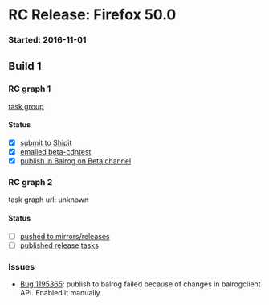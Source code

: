 # RC Release: Firefox 50.0

### Started: 2016-11-01

## Build 1

### RC graph 1
[task group](https://tools.taskcluster.net/push-inspector/#/tUB0K2CjRFahh4Qyxw0dVA)

#### Status
- [x] [submit to Shipit](https://wiki.mozilla.org/Release:Release_Automation_on_Mercurial:Starting_a_Release#Submit_to_Ship_It)
- [x] [emailed beta-cdntest](../how-tos/relpro.md#1-email-drivers-re-release-live-on-test-channel)
- [x] [publish in Balrog on Beta channel](../how-tos/relpro.md#3-publish-release)

### RC graph 2
task graph url: unknown

#### Status
- [ ] [pushed to mirrors/releases](../how-tos/relpro.md#2-push-to-releases-dir-mirrors)
- [ ] [published release tasks](../how-tos/relpro.md#3-publish-release)

### Issues
- [Bug 1195365](https://bugzil.la/1195365): publish to balrog failed because of changes in balrogclient API. Enabled it manually


